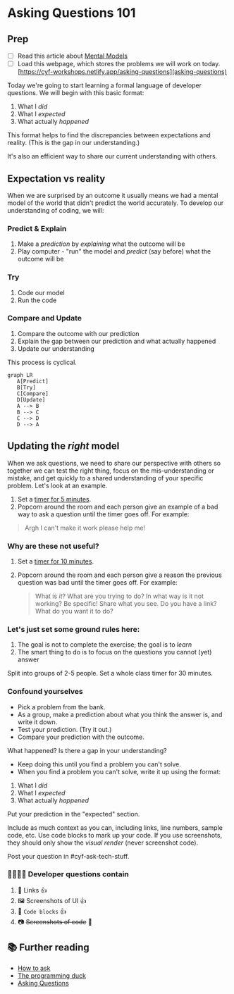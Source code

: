 # Asking Questions 101

## Prep

- [ ] Read this article about [Mental Models](https://jamesclear.com/mental-models)
- [ ] Load this webpage, which stores the problems we will work on today. [https://cyf-workshops.netlify.app/asking-questions](asking-questions)

Today we're going to start learning a formal language of developer questions. We will begin with this basic format:

1. What I _did_
1. What I _expected_
1. What actually _happened_

This format helps to find the discrepancies between expectations and reality. (This is the gap in our understanding.)

It's also an efficient way to share our current understanding with others.

## Expectation vs reality

When we are surprised by an outcome it usually means we had a mental model of the world that didn't predict the world accurately. To develop our understanding of coding, we will:

### Predict & Explain

1. Make a _prediction_ by _explaining_ what the outcome will be
1. Play computer - "run" the model and _predict_ (say before) what the outcome will be

### Try

1. Code our model
1. Run the code

### Compare and Update

1. Compare the outcome with our prediction
1. Explain the gap between our prediction and what actually happened
2. Update our understanding

This process is cyclical.

```mermaid
graph LR
   A[Predict]
   B[Try]
   C[Compare]
   D[Update]
   A --> B
   B --> C
   C --> D
   D --> A
```

## Updating the _right_ model

When we ask questions, we need to share our perspective with others so together we can test the right thing, focus on the mis-understanding or mistake, and get quickly to a shared understanding of your specific problem. Let's look at an example.

<!--{{<note type="activity" title="Inversion, 5m" >}}-->

1. Set a [timer for 5 minutes](https://www.google.com/search?q=timer+for+10+minutes).
2. Popcorn around the room and each person give an example of a bad way to ask a question until the timer goes off. For example:

> Argh I can't make it work please help me!

<!--{{</note>}}-->

### Why are these not useful?

<!--{{<note type="activity" title="Inversion 2, 10m" >}}-->

1.  Set a [timer for 10 minutes](https://www.google.com/search?q=timer+for+10+minutes).
2.  Popcorn around the room and each person give a reason the previous question was bad until the timer goes off. For example:

    > What is _it_? What are you trying to do? In what way is it not working? Be specific! Share what you see. Do you have a link? What do you want it to do?

    <!--{{</note>}}-->

### Let's just set some ground rules here:

1. The goal is not to complete the exercise; the goal is to _learn_
1. The smart thing to do is to focus on the questions you cannot (yet) answer

<!--{{<note type="activity" title="Framing questions systematically, 30m" >}}-->

Split into groups of 2-5 people.
Set a whole class timer for 30 minutes.

### Confound yourselves

- Pick a problem from the bank.
- As a group, make a prediction about what you think the answer is, and write it down.
- Test your prediction. (Try it out.)
- Compare your prediction with the outcome.

What happened? Is there a gap in your understanding?

- Keep doing this until you find a problem you can't solve.
- When you find a problem you can't solve, write it up using the format:

1. What I _did_
1. What I _expected_
1. What actually _happened_

Put your prediction in the "expected" section.

Include as much context as you can, including links, line numbers, sample code, etc. Use code blocks to mark up your code. If you use screenshots, they should only show the _visual render_ (never screenshot code).

Post your question in #cyf-ask-tech-stuff.

### 🧑🏾‍💻🙋 Developer questions contain

1. 🔗 Links 👍
1. 🖼️ Screenshots of UI 👍
1. 📝 `Code blocks` 👍
1. 📷 ~~Screenshots of code~~ 🙅

<!--{{</note>}}-->

## 📚 Further reading

- [How to ask](https://stackoverflow.com/help/how-to-ask)
- [The programming duck](https://rubberduckdebugging.com/)
- [Asking Questions](https://curriculum.codeyourfuture.io/guides/asking-questions/)
